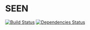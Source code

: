 # SEEN

[![Build Status](https://travis-ci.org/thelfensdrfer/seen.svg?branch=develop)](https://travis-ci.org/thelfensdrfer/seen) [![Dependencies Status](https://depending.in/thelfensdrfer/seen.png)](http://depending.in/thelfensdrfer/seen)